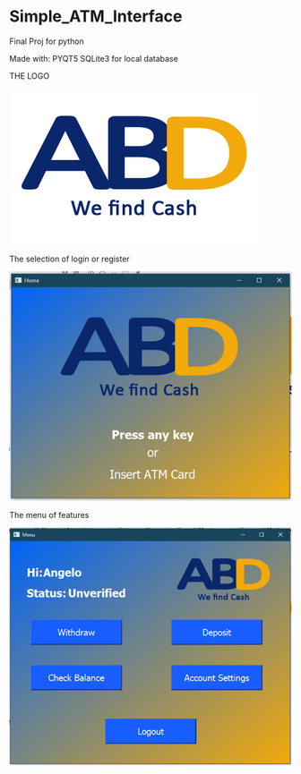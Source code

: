 # Simple_ATM_Interface
Final Proj for python

Made with:
PYQT5
SQLite3 for local database

THE LOGO

![alt text](https://github.com/AngeloXD13/Simple_ATM_Interface/blob/main/ui/res/smallABDnobg.png?raw=true)

The selection of login or register

![screenshot_1](https://github.com/AngeloXD13/Simple_ATM_Interface/blob/main/ui/res/screenshot_1.png?raw=true)

The menu of features

![scrreenshot_2](https://github.com/AngeloXD13/Simple_ATM_Interface/blob/main/ui/res/screenshot_2.png?raw=true)
